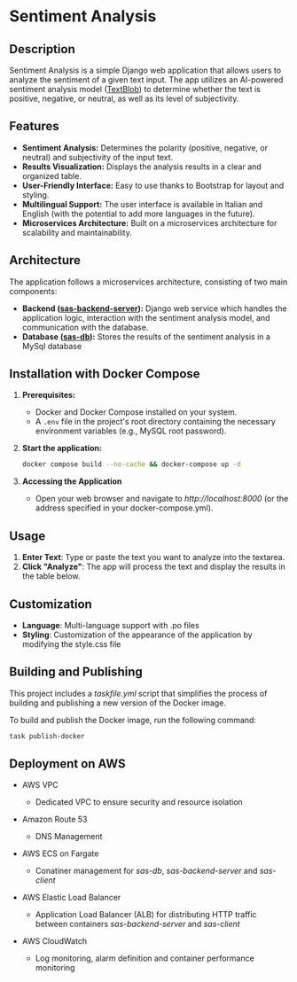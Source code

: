 # Sentiment Analysis

## Description

Sentiment Analysis is a simple Django web application that allows users to analyze the sentiment of a given text input. The app utilizes an AI-powered sentiment analysis model ([TextBlob](https://github.com/sloria/TextBlob)) to determine whether the text is positive, negative, or neutral, as well as its level of subjectivity.

## Features

- **Sentiment Analysis:** Determines the polarity (positive, negative, or neutral) and subjectivity of the input text.
- **Results Visualization:** Displays the analysis results in a clear and organized table.
- **User-Friendly Interface:** Easy to use thanks to Bootstrap for layout and styling.
- **Multilingual Support:** The user interface is available in Italian and English (with the potential to add more languages in the future).
- **Microservices Architecture:** Built on a microservices architecture for scalability and maintainability.

## Architecture

The application follows a microservices architecture, consisting of two main components:

- **Backend ([sas-backend-server](https://github.com/giandonatoinverso/sas-backend-server)):** Django web service which handles the application logic, interaction with the sentiment analysis model, and communication with the database.
- **Database ([sas-db](https://github.com/giandonatoinverso/sas-db)):** Stores the results of the sentiment analysis in a MySql database

## Installation with Docker Compose

1. **Prerequisites:**
   - Docker and Docker Compose installed on your system.
   - A `.env` file in the project's root directory containing the necessary environment variables (e.g., MySQL root password).

2. **Start the application:**
   ```bash
   docker compose build --no-cache && docker-compose up -d
   ```
3. **Accessing the Application**
   - Open your web browser and navigate to *http://localhost:8000* (or the address specified in your docker-compose.yml).

## Usage

1. **Enter Text**: Type or paste the text you want to analyze into the textarea.
2. **Click "Analyze"**: The app will process the text and display the results in the table below.

## Customization

- **Language**: Multi-language support with .po files
- **Styling**: Customization of the appearance of the application by modifying the style.css file

## Building and Publishing

This project includes a *taskfile.yml* script that simplifies the process of building and publishing a new version of the Docker image.

To build and publish the Docker image, run the following command:

```bash
task publish-docker
```

## Deployment on AWS

- AWS VPC
  - Dedicated VPC to ensure security and resource isolation

- Amazon Route 53
  - DNS Management

- AWS ECS on Fargate
  - Conatiner management for *sas-db*, *sas-backend-server* and *sas-client*

- AWS Elastic Load Balancer
  - Application Load Balancer (ALB) for distributing HTTP traffic between containers *sas-backend-server* and *sas-client*

- AWS CloudWatch
  - Log monitoring, alarm definition and container performance monitoring
  